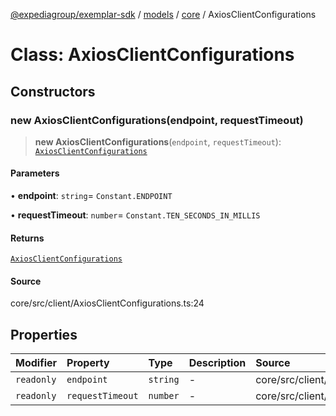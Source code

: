 [@expediagroup/exemplar-sdk](../../../index.md) / [models](../../index.md) / [core](../index.md) / AxiosClientConfigurations

# Class: AxiosClientConfigurations

## Constructors

### new AxiosClientConfigurations(endpoint, requestTimeout)

> **new AxiosClientConfigurations**(`endpoint`, `requestTimeout`): [`AxiosClientConfigurations`](AxiosClientConfigurations.md)

#### Parameters

• **endpoint**: `string`= `Constant.ENDPOINT`

• **requestTimeout**: `number`= `Constant.TEN_SECONDS_IN_MILLIS`

#### Returns

[`AxiosClientConfigurations`](AxiosClientConfigurations.md)

#### Source

core/src/client/AxiosClientConfigurations.ts:24

## Properties

| Modifier | Property | Type | Description | Source |
| :------ | :------ | :------ | :------ | :------ |
| `readonly` | `endpoint` | `string` | - | core/src/client/AxiosClientConfigurations.ts:25 |
| `readonly` | `requestTimeout` | `number` | - | core/src/client/AxiosClientConfigurations.ts:26 |
